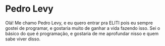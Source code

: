 # Pedro Levy

Olá! Me chamo Pedro Levy, e eu quero entrar pra ELITI
pois eu sempre gostei de programar, e gostaria muito
de ganhar a vida fazendo isso. Sei o básico do que é
programação, e gostaria de me aprofundar nisso e quem
sabe viver disso.
